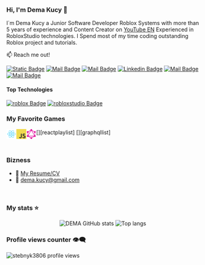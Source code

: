 ### Hi, I'm Dema Kucy 👋

I`m Dema Kucy a Junior Software Developer Roblox Systems with more than 5 years of experience and Content Creator on [YouTube EN](https://m.youtube.com/watch?v=8ho4Xp-9vqI&t=24s)
Experienced in RobloxStudio technologies. I Spend most of my time coding outstanding Roblox project and tutorials.

:mailbox: Reach me out!

[![Static Badge](https://img.shields.io/badge/YouTube-e74c3c?style=flat&logo=youtube&logoColor=white&labelColor=e74c3c&link=https%3A%2F%2Fm.youtube.com%2Fwatch%3Fv%3D8ho4Xp-9vqI%26t%3D24s)](https://m.youtube.com/watch?v=8ho4Xp-9vqI&t=24s)
[![Mail Badge](https://img.shields.io/badge/-DemaKucy-e74c3c?style=flat&labelColor=e74c3c&logo=youtube&logoColor=white)](https://youtube.com/@DemaKucy?si=rYeYSkEaREqugOCt) 
[![Mail Badge](https://img.shields.io/badge/-DemaKucy-e74c3c?style=flat&labelColor=e74c3c&logo=youtube&logoColor=white)](https://youtube.com/@DemaKucy?si=YETDFWm1lvKodZW9) 
[![Linkedin Badge](https://img.shields.io/badge/-DemaKucy-0e76a8?style=flat&labelColor=0e76a8&logo=linkedin&logoColor=white)](https://www.linkedin.com/in/DemaKucy/) 
[![Mail Badge](https://img.shields.io/badge/-@DemaKucy-e84393?style=flat&labelColor=e84393&logo=instagram&logoColor=white)](https://www.instagram.com/DemaKucy/) 
[![Mail Badge](https://img.shields.io/badge/-DemaKucy-c0392b?style=flat&labelColor=c0392b&logo=gmail&logoColor=white)](mailto:Dema.Kucy@gmail.com)

#### Top Technologies

[![roblox Badge](https://img.shields.io/badge/-roblox-61DBFB?style=for-the-badge&labelColor=black&logo=roblox&logoColor=61DBFB)](https://roblox.com/) [![robloxstudio Badge](https://img.shields.io/badge/-robloxstudio-F0DB4F?style=for-the-badge&labelColor=black&logo=robloxstudio&logoColor=F0DB4F)](https://create.roblox.com/) 

### My Favorite Games

[<img align="left" alt="ROBLOX" width="26px" src="https://raw.githubusercontent.com/github/explore/80688e429a7d4ef2fca1e82350fe8e3517d3494d/topics/react/react.png" />][reactplaylist]
<img align="left" alt="JavaScript" width="26px" src="https://raw.githubusercontent.com/github/explore/80688e429a7d4ef2fca1e82350fe8e3517d3494d/topics/javascript/javascript.png" />
[<img align="left" alt="GraphQL" width="26px" src="https://raw.githubusercontent.com/github/explore/80688e429a7d4ef2fca1e82350fe8e3517d3494d/topics/graphql/graphql.png" />][graphqllist]

<br/>

### Bizness
- :paperclip: [My Resume/CV](https://drive.google.com/file/d/12z5Ig5x4RNoIUpQ-M7AMl1NL8FTIvlaU/view?usp=sharing)
- :email: dema.kucy@gmail.com

<br/>

### My stats ⭐

<div align="center">
<img alt="DEMA GitHub stats" src="https://github-readme-stats.vercel.app/api?username=stebnyk3806&show_icons=true&theme=transparent"/>
<img alt="Top langs" src="https://github-readme-stats.vercel.app/api/top-langs/?username=MaksymRudnyi&layout=compact&&langs_count=8"/>
</div>

### Profile views counter 👁️‍🗨️
![stebnyk3806 profile views](https://komarev.com/ghpvc/?username=stebnyk3806)
